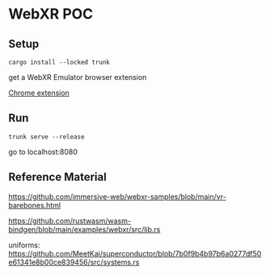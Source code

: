 # WebXR POC
## Setup
`cargo install --locked trunk`

get a WebXR Emulator browser extension

[Chrome extension](https://chrome.google.com/webstore/detail/webxr-api-emulator/mjddjgeghkdijejnciaefnkjmkafnnje)
## Run
`trunk serve --release`

go to localhost:8080

## Reference Material
https://github.com/immersive-web/webxr-samples/blob/main/vr-barebones.html

https://github.com/rustwasm/wasm-bindgen/blob/main/examples/webxr/src/lib.rs

uniforms: https://github.com/MeetKai/superconductor/blob/7b0f9b4b97b6a0277df50e61341e8b00ce839456/src/systems.rs